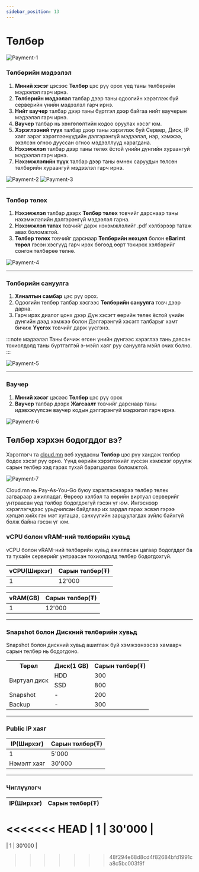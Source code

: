 ```yaml
---
sidebar_position: 13
---
```


# Төлбөр

  ![Payment-1](./img/payment/Payment-1.png)

### Төлбөрийн мэдээлэл

<ol>
    <li><b>Миний хэсэг</b> цэсээс <b>Төлбөр</b> цэс рүү орох үед таны төлбөрийн мэдээлэл гарч ирнэ.</li>
    <li><b>Төлбөрийн мэдээлэл</b> талбар дээр таны одоогийн хэрэглэж буй серверийн үнийн мэдээлэл гарч ирнэ.</li>
    <li><b>Нийт ваучер</b> талбар дээр таны бүртгэл дээр байгаа нийт ваучерын мэдээлэл гарч ирнэ.</li>
    <li><b>Ваучер</b> талбар нь хөнгөлөлтийн кодоо оруулах хэсэг юм.</li>
    <li><b>Хэрэглээний түүх</b> талбар дээр таны хэрэглэж буй Сервер, Диск, IP хаяг зэрэг хэрэглээнүүдийн дэлгэрэнгүй мэдээлэл, нэр, хэмжээ, эхэлсэн огноо дууссан огноо мэдээллүүд харагдана.</li>
    <li><b>Нэхэмжлэл</b> талбар дээр таны төлөх ёстой үнийн дүнгийн хураангуй мэдээлэл гарч ирнэ.</li>
    <li><b>Нэхэмжлэлийн түүх</b> талбар дээр таны өмнөх саруудын төлсөн төлбөрийн хураангуй мэдээлэл гарч ирнэ.</li>
</ol>

  ![Payment-2](./img/payment/Payment-2.png)
  ![Payment-3](./img/payment/Payment-3.png)

<hr></hr>

### Төлбөр төлөх

<ol>
    <li><b>Нэхэмжлэл</b> талбар дээрх <b>Төлбөр төлөх</b> товчийг дарснаар таны нэхэмжлэлийн дэлгэрэнгүй мэдээлэл гарна.</li>
    <li><b>Нэхэмжлэл татах</b> товчийг дарж нэхэмжлэлийг .pdf хэлбэрээр татаж авах боломжтой.</li>
    <li><b>Төлбөр төлөх</b> товчийг дарснаар <b>Төлбөрийн нөхцөл</b> болон <b>eBarimt төрөл</b> гэсэн хэсгүүд гарч ирэх бөгөөд өөрт тохирох хэлбэрийг сонгон төлбөрөө төлнө.</li>
</ol>

  ![Payment-4](./img/payment/Payment-4.png)

<hr></hr>

### Төлбөрийн сануулга

<ol>
    <li><b>Хяналтын самбар</b> цэс рүү орох.</li>
    <li>Одоогийн төлбөр талбар хэсгээс <b>Төлбөрийн сануулга</b> товч дээр дарна.</li>
    <li>Гарч ирэх диалог цонх дээр Дүн хэсэгт өөрийн төлөх ёстой үнийн дүнгийн дээд хэмжээ болон Дэлгэрэнгүй хэсэгт талбарыг хамт бичиж <b>Үүсгэх</b> товчийг дарж үүсгэнэ.</li>
</ol>

:::note мэдээлэл
Таны бичиж өгсөн үнийн дүнгээс хэрэглээ тань давсан тохиолдолд таны бүртгэлтэй э-мэйл хаяг руу сануулга мэйл очих болно.
:::

  ![Payment-5](./img/payment/Billing-alarm-1.png)

<hr></hr>

### Ваучер

<ol>
    <li><b>Миний хэсэг</b> цэсээс <b>Төлбөр</b> цэс рүү орох</li>
    <li><b>Ваучер</b> талбар дээрх <b>Жагсаалт</b> товчийг дарснаар таны идэвхжүүлсэн ваучер кодын дэлгэрэнгүй мэдээлэл гарч ирнэ.</li>
</ol>


  ![Payment-6](./img/payment/Voucher-list.png)

## Төлбөр хэрхэн бодогддог вэ?

Хэрэглэгч та <a href='https://cloud.mn'>cloud.mn</a> веб хуудасны **Төлбөр** цэс рүү хандаж төлбөр бодох хэсэг рүү орно. Үүнд өөрийн хэрэглэхийг хүссэн хэмжээг оруулж сарын төлбөр хэд гарах тухай барагцаалах боломжтой.

  ![Payment-7](./img/payment/cloudmn-bill.png)

Cloud.mn нь Pay-As-You-Go буюу хэрэглэснээрээ төлбөр төлөх загвараар ажилладаг. Өөрөөр хэлбэл та өөрийн виртуал серверийг унтраасан үед төлбөр бодогдохгүй гэсэн үг юм. Ингэснээр хэрэглэгчдээс урьдчилсан байдлаар их зардал гарах эсвэл гэрээ хэлцэл хийх гэх мэт хугацаа, санхүүгийн зарцуулагдах зүйлс байхгүй болж байна гэсэн үг юм.

### vCPU болон vRAM-ний төлбөрийн хувьд

vCPU болон vRAM-ний төлбөрийн хувьд ажилласан цагаар бодогддог ба та тухайн серверийг унтраасан тохиолдолд төлбөр бодогдохгүй.

| vCPU(Ширхэг) | Сарын төлбөр(₮) |
| ------- | --------------- |
|    1    |      12'000     |

| vRAM(GB) | Сарын төлбөр(₮) |
| ------- | --------------- |
|    1    |      12'000     |

<hr></hr>

### Snapshot болон Дискний төлбөрийн хувьд

Snapshot болон дискний хувьд ашиглаж буй хэмжээнээсээ хамаарч сарын төлбөр нь бодогдоно.

<table>
  <tr>
    <th>Төрөл</th>
    <th>Диск(1 GB)</th>
    <th>Сарын төлбөр(₮)</th>
  </tr>
  <tr>
    <td rowspan="2">Виртуал диск</td>
    <td>HDD</td>
    <td>300</td>
  </tr>
  <tr>
    <td>SSD</td>
    <td>800</td>
  </tr>
  <tr>
    <td>Snapshot</td>  
    <td>-</td>
    <td>200</td>      
  </tr>
  <tr>
    <td>Backup</td>  
    <td>-</td>
    <td>300</td>      
  </tr>  
</table>

<hr></hr>

### Public IP хаяг

| IP(Ширхэг) | Сарын төлбөр(₮) |
| ---- | ------------------ |
|  1   |       5'000        |
|  Нэмэлт хаяг   |       30'000       |

<hr></hr>

### Чиглүүлэгч

| IP(Ширхэг) | Сарын төлбөр(₮) |
| ---- | ------------------ |
<<<<<<< HEAD
|  1   |       30'000        |
=======
|  1   |       30'000        |
>>>>>>> 48f294e68d8cd4f82684bfd1991ca8c5bc003f9f
